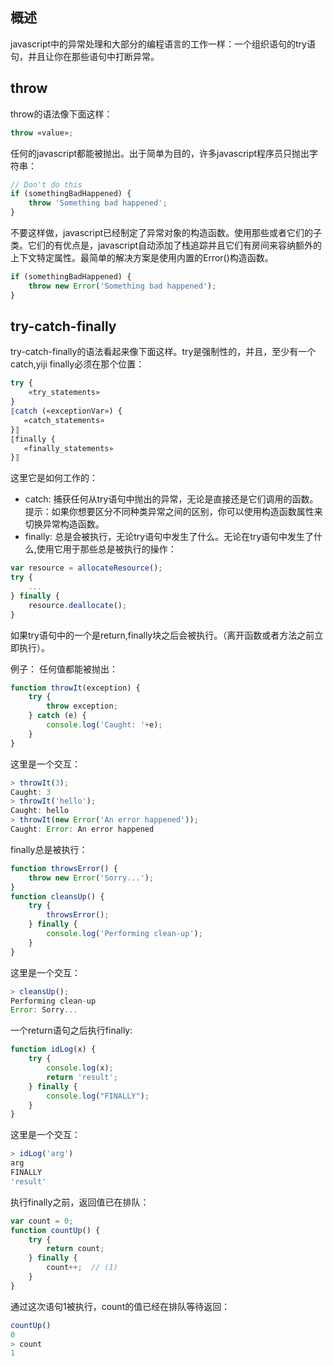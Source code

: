 ## 概述

javascript中的异常处理和大部分的编程语言的工作一样：一个组织语句的try语句，并且让你在那些语句中打断异常。

## throw

throw的语法像下面这样：

```javascript
throw «value»;
```

任何的javascript都能被抛出。出于简单为目的，许多javascript程序员只抛出字符串：

```javascript
// Don't do this
if (somethingBadHappened) {
    throw 'Something bad happened';
}
```

不要这样做，javascript已经制定了异常对象的构造函数。使用那些或者它们的子类。它们的有优点是，javascript自动添加了栈追踪并且它们有房间来容纳额外的上下文特定属性。最简单的解决方案是使用内置的Error()构造函数。

```javascript
if (somethingBadHappened) {
    throw new Error('Something bad happened');
}
```

## try-catch-finally

try-catch-finally的语法看起来像下面这样。try是强制性的，并且，至少有一个catch,yiji finally必须在那个位置：

```javascript
try {
    «try_statements»
}
⟦catch («exceptionVar») {
   «catch_statements»
}⟧
⟦finally {
   «finally_statements»
}⟧
```

这里它是如何工作的：

* catch: 捕获任何从try语句中抛出的异常，无论是直接还是它们调用的函数。提示：如果你想要区分不同种类异常之间的区别，你可以使用构造函数属性来切换异常构造函数。
* finally: 总是会被执行，无论try语句中发生了什么。无论在try语句中发生了什么,使用它用于那些总是被执行的操作：

```javascript
var resource = allocateResource();
try {
    ...
} finally {
    resource.deallocate();
}
```

如果try语句中的一个是return,finally块之后会被执行。（离开函数或者方法之前立即执行）。

例子：
任何值都能被抛出：

```javascript
function throwIt(exception) {
    try {
        throw exception;
    } catch (e) {
        console.log('Caught: '+e);
    }
}
```

这里是一个交互：

```javascript
> throwIt(3);
Caught: 3
> throwIt('hello');
Caught: hello
> throwIt(new Error('An error happened'));
Caught: Error: An error happened
```

finally总是被执行：

```javascript
function throwsError() {
    throw new Error('Sorry...');
}
function cleansUp() {
    try {
        throwsError();
    } finally {
        console.log('Performing clean-up');
    }
}
```

这里是一个交互：

```javascript
> cleansUp();
Performing clean-up
Error: Sorry...
```

一个return语句之后执行finally:

```javascript
function idLog(x) {
    try {
        console.log(x);
        return 'result';
    } finally {
        console.log("FINALLY");
    }
}
```

这里是一个交互：

```javascript
> idLog('arg')
arg
FINALLY
'result'
```

执行finally之前，返回值已在排队：

```javascript
var count = 0;
function countUp() {
    try {
        return count;
    } finally {
        count++;  // (1)
    }
}
```

通过这次语句1被执行，count的值已经在排队等待返回：

```javascript
countUp()
0
> count
1
```